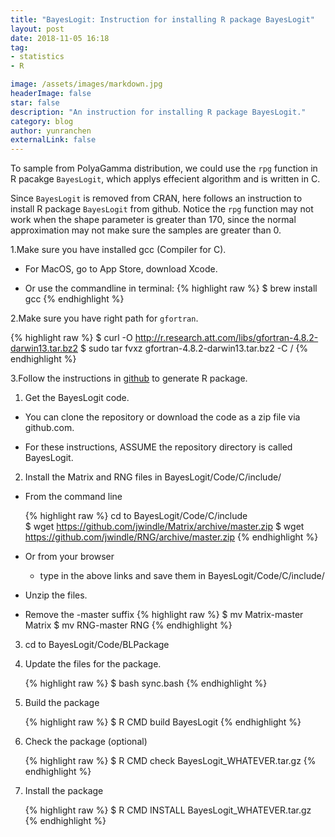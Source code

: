 ```yaml
---
title: "BayesLogit: Instruction for installing R package BayesLogit"
layout: post
date: 2018-11-05 16:18
tag: 
- statistics
- R

image: /assets/images/markdown.jpg
headerImage: false
star: false
description: "An instruction for installing R package BayesLogit."
category: blog
author: yunranchen
externalLink: false
---
```


To sample from PolyaGamma distribution, we could use the `rpg` function in R pacakge `BayesLogit`, which applys effecient algorithm and is written in C.

Since `BayesLogit` is removed from CRAN, here follows an instruction to install R package `BayesLogit` from github. Notice the `rpg` function may not work when the shape parameter is greater than 170, since the normal approximation may not make sure the samples are greater than 0.

1.Make sure you have installed gcc (Compiler for C).

  - For MacOS, go to App Store, download Xcode.

  - Or use the commandline in terminal:
{% highlight raw %}
$ brew install gcc
{% endhighlight %}

2.Make sure you have right path for `gfortran`.

{% highlight raw %}
$ curl -O http://r.research.att.com/libs/gfortran-4.8.2-darwin13.tar.bz2
$ sudo tar fvxz gfortran-4.8.2-darwin13.tar.bz2 -C /
{% endhighlight %}

3.Follow the instructions in <a href="https://github.com/jwindle/BayesLogit/blob/master/INSTALL">github</a> to generate R package.

1) Get the BayesLogit code.
 
  - You can clone the repository or download the code as a zip file via
    github.com.

  - For these instructions, ASSUME the repository directory is called
    BayesLogit.

2) Install the Matrix and RNG files in BayesLogit/Code/C/include/

  - From the command line

    {% highlight raw %}
      cd to BayesLogit/Code/C/include	
      $ wget https://github.com/jwindle/Matrix/archive/master.zip
      $ wget https://github.com/jwindle/RNG/archive/master.zip
    {% endhighlight %}
  - Or from your browser
    - type in the above links and save them in
      BayesLogit/Code/C/include/

  - Unzip the files.

  - Remove the -master suffix
    {% highlight raw %}
    $ mv Matrix-master Matrix
    $ mv RNG-master RNG
    {% endhighlight %}

3) cd to BayesLogit/Code/BLPackage

4) Update the files for the package.

    {% highlight raw %}
    $ bash sync.bash
    {% endhighlight %}

5) Build the package

    {% highlight raw %}
    $ R CMD build BayesLogit
    {% endhighlight %}
6) Check the package (optional)

    {% highlight raw %}
    $ R CMD check BayesLogit_WHATEVER.tar.gz 
    {% endhighlight %}

7) Install the package

    {% highlight raw %}
    $ R CMD INSTALL BayesLogit_WHATEVER.tar.gz
    {% endhighlight %}